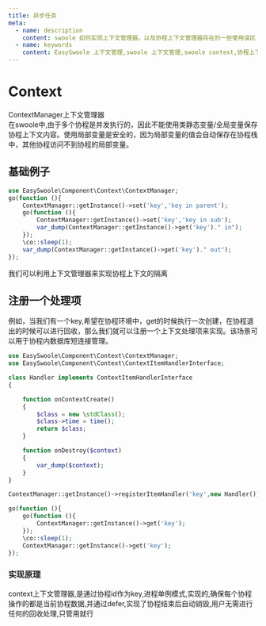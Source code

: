```yaml
---
title: 异步任务
meta:
  - name: description
    content: swoole 如何实现上下文管理器，以及协程上下文管理器存在的一些使用误区
  - name: keywords
    content: EasySwoole 上下文管理,swoole 上下文管理,swoole context,协程上下文管理,协程 context
---
```


# Context
ContextManager上下文管理器  
在swoole中,由于多个协程是并发执行的，因此不能使用类静态变量/全局变量保存协程上下文内容。使用局部变量是安全的，因为局部变量的值会自动保存在协程栈中，其他协程访问不到协程的局部变量。  

##  基础例子
```php
use EasySwoole\Component\Context\ContextManager;
go(function (){
    ContextManager::getInstance()->set('key','key in parent');
    go(function (){
        ContextManager::getInstance()->set('key','key in sub');
        var_dump(ContextManager::getInstance()->get('key')." in");
    });
    \co::sleep(1);
    var_dump(ContextManager::getInstance()->get('key')." out");
});
```
我们可以利用上下文管理器来实现协程上下文的隔离

## 注册一个处理项

例如，当我们有一个key,希望在协程环境中，get的时候执行一次创建，在协程退出的时候可以进行回收，那么我们就可以注册一个上下文处理项来实现。该场景可以用于协程内数据库短连接管理。

```php
use EasySwoole\Component\Context\ContextManager;
use EasySwoole\Component\Context\ContextItemHandlerInterface;

class Handler implements ContextItemHandlerInterface
{

    function onContextCreate()
    {
        $class = new \stdClass();
        $class->time = time();
        return $class;
    }

    function onDestroy($context)
    {
        var_dump($context);
    }
}

ContextManager::getInstance()->registerItemHandler('key',new Handler());

go(function (){
    go(function (){
        ContextManager::getInstance()->get('key');
    });
    \co::sleep(1);
    ContextManager::getInstance()->get('key');
});
```

### 实现原理
context上下文管理器,是通过协程id作为key,进程单例模式,实现的,确保每个协程操作的都是当前协程数据,并通过defer,实现了协程结束后自动销毁,用户无需进行任何的回收处理,只管用就行
